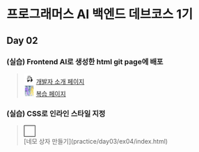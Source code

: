 # 프로그래머스 AI 백엔드 데브코스 1기

## Day 02
### (실습) Frontend AI로 생성한 html git page에 배포
> <img src="assets/notion_icon.png" alt="icon" width="24" height="24"> [개발자 소개 페이지](developer_intro/index.html) <br>
>  <img src="assets/sorry.gif" alt="icon" width="24" height="24"> [복습 페이지](practice/day03/example.html)<br>
>
### (실습) CSS로 인라인 스타일 지정
> <div style="width: 24px; height: 24px; border: 1px solid #000; background-color: c00c3f;"></div>[네모 상자 만들기](practice/day03/ex04/index.html)
